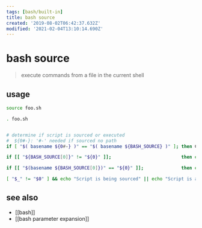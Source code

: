 ```yaml
---
tags: [bash/built-in]
title: bash source
created: '2019-08-02T06:42:37.632Z'
modified: '2021-02-04T13:10:14.690Z'
---
```


# bash source

> execute commands from a file in the current shell

## usage
```sh
source foo.sh

. foo.sh


# determine if script is sourced or executed
#  ${0#-}: '#-' needed if sourced no path
if [ "$( basename ${0#-} )" == "$( basename ${BASH_SOURCE} )" ]; then COMMAND $@; fi

if [[ "${BASH_SOURCE[0]}" != "${0}" ]];                          then echo "sourcing script ${BASH_SOURCE[0]}"; fi

if [[ "$(basename ${BASH_SOURCE[0]})" == "${0}" ]];              then echo "calling function:" docker-connect "$@"; fi

[ "$_" != "$0" ] && echo "Script is being sourced" || echo "Script is a subshell"
```

## see also
- [[bash]]
- [[bash parameter expansion]]
